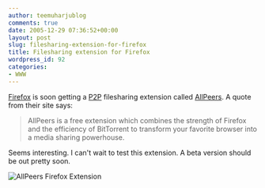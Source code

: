 ```yaml
---
author: teemuharjublog
comments: true
date: 2005-12-29 07:36:52+00:00
layout: post
slug: filesharing-extension-for-firefox
title: Filesharing extension for Firefox
wordpress_id: 92
categories:
- WWW
---
```


[Firefox](http://www.mozilla.xom) is soon getting a [P2P](http://en.wikipedia.org/wiki/Peer_to_peer) filesharing extension called [AllPeers](http://www.allpeers.com). A quote from their site says:



<blockquote>
AllPeers is a free extension which combines the strength of Firefox and the efficiency of BitTorrent to transform your favorite browser into a media sharing powerhouse.
</blockquote>



Seems interesting. I can't wait to test this extension. A beta version should be out pretty soon.

![AllPeers Firefox Extension](/wp-content/allpeers.png)
